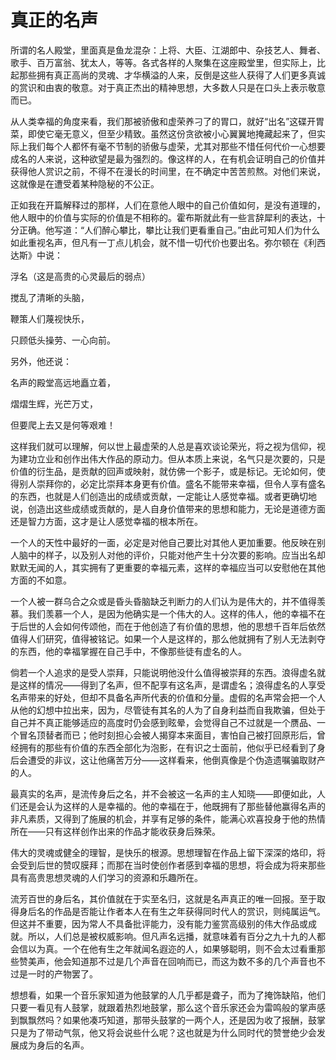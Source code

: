 <link href="../../../../css/style.css" rel="stylesheet" type="text/css" />

# 真正的名声

<div class="p">

所谓的名人殿堂，里面真是鱼龙混杂：上将、大臣、江湖郎中、杂技艺人、舞者、歌手、百万富翁、犹太人，等等。各式各样的人聚集在这座殿堂里，但实际上，比起那些拥有真正高尚的灵魂、才华横溢的人来，反倒是这些人获得了人们更多真诚的赏识和由衷的敬意。对于真正杰出的精神思想，大多数人只是在口头上表示敬意而已。

从人类幸福的角度来看，我们那被骄傲和虚荣养刁了的胃口，就好“出名”这碟开胃菜，即使它毫无意义，但至少精致。虽然这份贪欲被小心翼翼地掩藏起来了，但实际上我们每个人都怀有毫不节制的骄傲与虚荣，尤其对那些不惜任何代价一心想要成名的人来说，这种欲望是最为强烈的。像这样的人，在有机会证明自己的价值并获得他人赏识之前，不得不在漫长的时间里，在不确定中苦苦煎熬。对他们来说，这就像是在遭受着某种隐秘的不公正。

正如我在开篇解释过的那样，人们在意他人眼中的自己价值如何，是没有道理的，他人眼中的价值与实际的价值是不相称的。霍布斯就此有一些言辞犀利的表达，十分正确。他写道：“人们醉心攀比，攀比让我们更看重自己。”由此可知人们为什么如此重视名声，但凡有一丁点儿机会，就不惜一切代价也要出名。弥尔顿在《利西达斯》中说：

浮名（这是高贵的心灵最后的弱点）

搅乱了清晰的头脑，

鞭策人们蔑视快乐，

只顾低头操劳、一心向前。

另外，他还说：

名声的殿堂高远地矗立着，

熠熠生辉，光芒万丈，

但要爬上去又是何等艰难！

这样我们就可以理解，何以世上最虚荣的人总是喜欢谈论荣光，将之视为信仰，视为建功立业和创作出伟大作品的原动力。但从本质上来说，名气只是次要的，只是价值的衍生品，是贡献的回声或映射，就仿佛一个影子，或是标记。无论如何，使得别人崇拜你的，必定比崇拜本身更有价值。盛名不能带来幸福，但令人享有盛名的东西，也就是人们创造出的成绩或贡献，一定能让人感觉幸福。或者更确切地说，创造出这些成绩或贡献的，是人自身价值带来的思想和能力，无论是道德方面还是智力方面，这才是让人感觉幸福的根本所在。

一个人的天性中最好的一面，必定是对他自己要比对其他人更加重要。他反映在别人脑中的样子，以及别人对他的评价，只能对他产生十分次要的影响。应当出名却默默无闻的人，其实拥有了更重要的幸福元素，这样的幸福应当可以安慰他在其他方面的不如意。

一个人被一群乌合之众或是昏头昏脑缺乏判断力的人们认为是伟大的，并不值得羡慕。我们羡慕一个人，是因为他确实是一个伟大的人。这样的伟人，他的幸福不在于后世的人会如何传颂他，而在于他创造了有价值的思想，他的思想千百年后依然值得人们研究，值得被铭记。如果一个人是这样的，那么他就拥有了别人无法剥夺的东西，他的幸福掌握在自己手中，不像那些徒有虚名的人。

倘若一个人追求的是受人崇拜，只能说明他没什么值得被崇拜的东西。浪得虚名就是这样的情况——得到了名声，但不配享有这名声，是谓虚名；浪得虚名的人享受名声带来的好处，但却不具备名声所代表的价值和分量。虚假的名声常会把一个人从他的幻想中拉出来，因为，尽管徒有其名的人为了自身利益而自我欺骗，但处于自己并不真正能够适应的高度时仍会感到眩晕，会觉得自己不过就是一个赝品、一个冒名顶替者而已；他时刻担心会被人揭穿本来面目，害怕自己被打回原形后，曾经拥有的那些有价值的东西全部化为泡影，在有识之士面前，他似乎已经看到了身后会遭受的非议，这让他痛苦万分——这样看来，他倒真像是个伪造遗嘱骗取财产的人。

最真实的名声，是流传身后之名，并不会被这一名声的主人知晓——即便如此，人们还是会认为这样的人是幸福的。他的幸福在于，他既拥有了那些替他赢得名声的非凡素质，又得到了施展的机会，并享有足够的条件，能满心欢喜投身于他的热情所在——只有这样创作出来的作品才能收获身后殊荣。

伟大的灵魂或健全的理智，是快乐的根源。思想理智在作品上留下深深的烙印，将会受到后世的赞叹膜拜；而那在当时使创作者感到幸福的思想，将会成为将来那些具有高贵思想灵魂的人们学习的资源和乐趣所在。

流芳百世的身后名，其价值就在于实至名归，这就是名声真正的唯一回报。至于取得身后名的作品是否能让作者本人在有生之年获得同时代人的赏识，则纯属运气。但这并不重要，因为常人不具备批评能力，没有能力鉴赏高级别的伟大作品或成就。所以，人们总是被权威影响。但凡声名远播，就意味着有百分之九十九的人都会信以为真。一个在他有生之年就闻名遐迩的人，如果够聪明，则不会太过看重那些赞美声，他会知道那不过是几个声音在回响而已，而这为数不多的几个声音也不过是一时的产物罢了。

想想看，如果一个音乐家知道为他鼓掌的人几乎都是聋子，而为了掩饰缺陷，他们只要一看见有人鼓掌，就跟着热烈地鼓掌，那么这个音乐家还会为雷鸣般的掌声感到飘飘然吗？如果他凑巧知道，那带头鼓掌的一两个人，还是因为收了报酬，鼓掌只是为了带动气氛，他又将会说些什么呢？这也就是为什么同时代的赞誉绝少会发展成为身后的名声。

